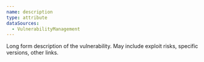 ```yaml
---
name: description
type: attribute
dataSources:
  - VulnerabilityManagement
---
```


Long form description of the vulnerability. May include exploit risks, specific versions, other links.
